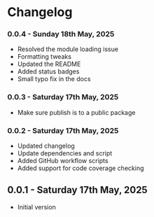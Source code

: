 # Changelog

### 0.0.4 - Sunday 18th May, 2025

- Resolved the module loading issue
- Formatting tweaks
- Updated the README
- Added status badges
- Small typo fix in the docs

### 0.0.3 - Saturday 17th May, 2025

- Make sure publish is to a public package

### 0.0.2 - Saturday 17th May, 2025

- Updated changelog
- Update dependencies and script
- Added GitHub workflow scripts
- Added support for code coverage checking

## 0.0.1 - Saturday 17th May, 2025

- Initial version